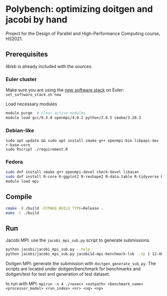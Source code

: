 # Polybench: optimizing doitgen and jacobi by hand
Project for the Design of Parallel and High-Performance Computing course, HS2021.

## Prerequisites
*liblsb* is already included with the sources.

### Euler cluster
Make sure you are using the [new software stack](https://scicomp.ethz.ch/wiki/Setting_permanent_default_for_software_stack_upon_login) on Euler:
`set_software_stack.sh new`

Load necessary modules
```sh
module purge  # clear active modules
module load gcc/9.3.0 openmpi/4.0.2 python/3.6.5 cmake/3.20.3
```

### Debian-like
```
sudo apt update && sudo apt install cmake g++ openmpi-bin libpapi-dev r-base-core 
sudo Rscript ./requirement.R
```

### Fedora
```sh
sudo dnf install cmake g++ openmpi-devel check-devel libasan
sudo dnf install R-core R-ggplot2 R-reshape2 R-data.table R-tidyverse R-quantreg R-docopt R-here
module load mpi
```
## Compile
```sh
cmake -B./build -DCMAKE_BUILD_TYPE=Release .
make -C ./build
```

## Run
Jacobi MPI: use the `jacobi_mpi_sub.py` script to generate submissions.
```sh
python jacobi/jacobi_mpi_sub.py --help
python jacobi/jacobi_mpi_sub.py jacobi1d-mpi-benchmark-lsb --np 1 12-48:12 --ghost-cells 8 --n 10000 | bash
```

Doitgen MPI: generate the submission with `doitgen_generate_sub.py`.
The scripts are located under doitgen/benchmark for benchmarks and doitgen/test for test and generation of test dataset.

to run with MPI:
`mpirun -n 4 ./<exec> <outpath> <benchmark_name> <processor_model> <run_index> <nr> <nq> <np>`

